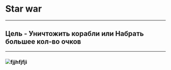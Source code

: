 # Star war
----------------------------
## Цель - Уничтожить корабли или Набрать большее кол-во очков
----------------------------
### ![fjjhfjfji](https://user-images.githubusercontent.com/106420299/170918485-be908816-e4e6-4fb1-9046-989b3b06383d.png)

